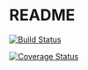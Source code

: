 # README
[![Build Status](https://travis-ci.org/ashishra0/rails_testing_integration_deployment.svg?branch=develop)](https://travis-ci.org/ashishra0/rails_testing_integration_deployment)

[![Coverage Status](https://coveralls.io/repos/github/ashishra0/rails_testing_integration_deployment/badge.svg?branch=develop)](https://coveralls.io/github/ashishra0/rails_testing_integration_deployment?branch=develop)
